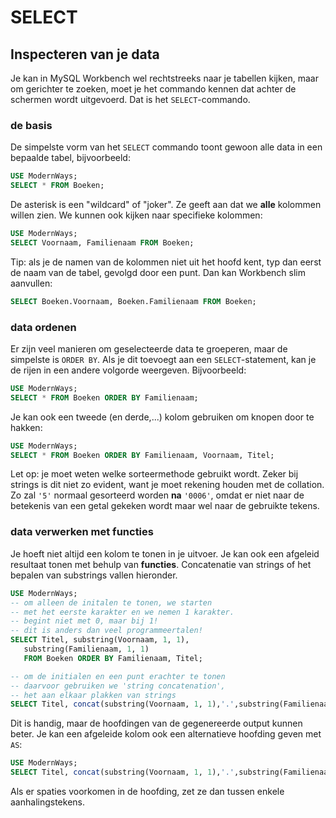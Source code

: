 # SELECT

## Inspecteren van je data

Je kan in MySQL Workbench wel rechtstreeks naar je tabellen kijken, maar om gerichter te zoeken, moet je het commando kennen dat achter de schermen wordt uitgevoerd. Dat is het `SELECT`-commando.

### de basis

De simpelste vorm van het `SELECT` commando toont gewoon alle data in een bepaalde tabel, bijvoorbeeld:

```sql
USE ModernWays;
SELECT * FROM Boeken;
```

De asterisk is een "wildcard" of "joker". Ze geeft aan dat we **alle** kolommen willen zien. We kunnen ook kijken naar specifieke kolommen:

```sql
USE ModernWays;
SELECT Voornaam, Familienaam FROM Boeken;
```

Tip: als je de namen van de kolommen niet uit het hoofd kent, typ dan eerst de naam van de tabel, gevolgd door een punt. Dan kan Workbench slim aanvullen:

```sql
SELECT Boeken.Voornaam, Boeken.Familienaam FROM Boeken;
```

### data ordenen

Er zijn veel manieren om geselecteerde data te groeperen, maar de simpelste is `ORDER BY`. Als je dit toevoegt aan een `SELECT`-statement, kan je de rijen in een andere volgorde weergeven. Bijvoorbeeld:

```sql
USE ModernWays;
SELECT * FROM Boeken ORDER BY Familienaam;
```

Je kan ook een tweede \(en derde,...\) kolom gebruiken om knopen door te hakken:

```sql
USE ModernWays;
SELECT * FROM Boeken ORDER BY Familienaam, Voornaam, Titel;
```

Let op: je moet weten welke sorteermethode gebruikt wordt. Zeker bij strings is dit niet zo evident, want je moet rekening houden met de collation. Zo zal `'5'` normaal gesorteerd worden **na** `'0006'`, omdat er niet naar de betekenis van een getal gekeken wordt maar wel naar de gebruikte tekens.

### data verwerken met functies

Je hoeft niet altijd een kolom te tonen in je uitvoer. Je kan ook een afgeleid resultaat tonen met behulp van **functies**. Concatenatie van strings of het bepalen van substrings vallen hieronder.

```sql
USE ModernWays;
-- om alleen de initalen te tonen, we starten
-- met het eerste karakter en we nemen 1 karakter.
-- begint niet met 0, maar bij 1!
-- dit is anders dan veel programmeertalen!
SELECT Titel, substring(Voornaam, 1, 1),
   substring(Familienaam, 1, 1)
   FROM Boeken ORDER BY Familienaam, Titel;

-- om de initialen en een punt erachter te tonen
-- daarvoor gebruiken we 'string concatenation',
-- het aan elkaar plakken van strings
SELECT Titel, concat(substring(Voornaam, 1, 1),'.',substring(Familienaam, 1, 1),'.') FROM Boeken ORDER BY Titel, Voornaam;
```

Dit is handig, maar de hoofdingen van de gegenereerde output kunnen beter. Je kan een afgeleide kolom ook een alternatieve hoofding geven met `AS`:

```sql
USE ModernWays;
SELECT Titel, concat(substring(Voornaam, 1, 1),'.',substring(Familienaam, 1, 1),'.') AS Initialen FROM Boeken ORDER BY Titel, Voornaam;
```

Als er spaties voorkomen in de hoofding, zet ze dan tussen enkele aanhalingstekens.

